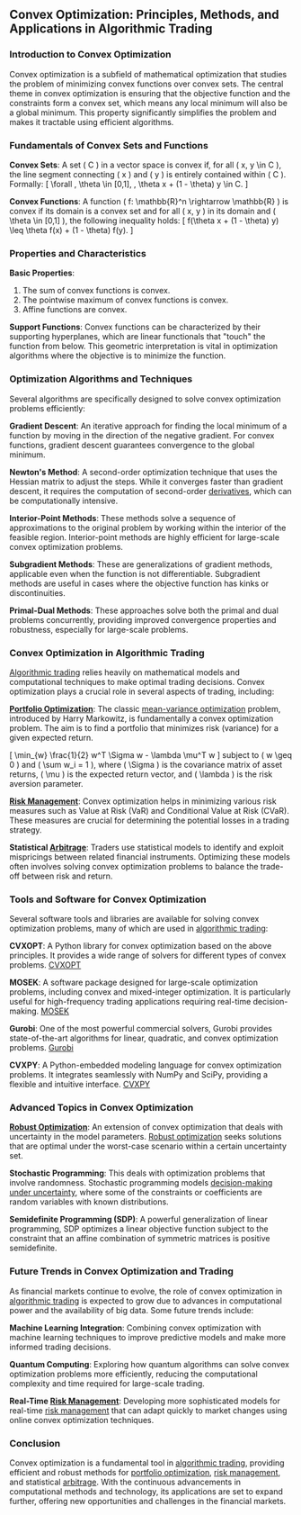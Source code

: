 ## Convex Optimization: Principles, Methods, and Applications in Algorithmic Trading

### Introduction to Convex Optimization

Convex optimization is a subfield of mathematical optimization that studies the problem of minimizing convex functions over convex sets. The central theme in convex optimization is ensuring that the objective function and the constraints form a convex set, which means any local minimum will also be a global minimum. This property significantly simplifies the problem and makes it tractable using efficient algorithms.

### Fundamentals of Convex Sets and Functions

**Convex Sets**:
A set \( C \) in a vector space is convex if, for all \( x, y \in C \), the line segment connecting \( x \) and \( y \) is entirely contained within \( C \). Formally:
\[ \forall \, \theta \in [0,1], \, \theta x + (1 - \theta) y \in C. \]

**Convex Functions**:
A function \( f: \mathbb{R}^n \rightarrow \mathbb{R} \) is convex if its domain is a convex set and for all \( x, y \) in its domain and \( \theta \in [0,1] \), the following inequality holds:
\[ f(\theta x + (1 - \theta) y) \leq \theta f(x) + (1 - \theta) f(y). \]

### Properties and Characteristics

**Basic Properties**:
1. The sum of convex functions is convex.
2. The pointwise maximum of convex functions is convex.
3. Affine functions are convex.

**Support Functions**:
Convex functions can be characterized by their supporting hyperplanes, which are linear functionals that "touch" the function from below. This geometric interpretation is vital in optimization algorithms where the objective is to minimize the function.

### Optimization Algorithms and Techniques

Several algorithms are specifically designed to solve convex optimization problems efficiently:

**Gradient Descent**:
An iterative approach for finding the local minimum of a function by moving in the direction of the negative gradient. For convex functions, gradient descent guarantees convergence to the global minimum.

**Newton's Method**:
A second-order optimization technique that uses the Hessian matrix to adjust the steps. While it converges faster than gradient descent, it requires the computation of second-order [derivatives](../d/derivatives.md), which can be computationally intensive.

**Interior-Point Methods**:
These methods solve a sequence of approximations to the original problem by working within the interior of the feasible region. Interior-point methods are highly efficient for large-scale convex optimization problems.

**Subgradient Methods**:
These are generalizations of gradient methods, applicable even when the function is not differentiable. Subgradient methods are useful in cases where the objective function has kinks or discontinuities.

**Primal-Dual Methods**:
These approaches solve both the primal and dual problems concurrently, providing improved convergence properties and robustness, especially for large-scale problems.

### Convex Optimization in Algorithmic Trading

[Algorithmic trading](../a/algorithmic_trading.md) relies heavily on mathematical models and computational techniques to make optimal trading decisions. Convex optimization plays a crucial role in several aspects of trading, including:

**[Portfolio Optimization](../p/portfolio_optimization.md)**:
The classic [mean-variance optimization](../m/mean-variance_optimization.md) problem, introduced by Harry Markowitz, is fundamentally a convex optimization problem. The aim is to find a portfolio that minimizes risk (variance) for a given expected return.

\[ \min_{w} \frac{1}{2} w^T \Sigma w - \lambda \mu^T w \]
subject to \( w \geq 0 \) and \( \sum w_i = 1 \), where \( \Sigma \) is the covariance matrix of asset returns, \( \mu \) is the expected return vector, and \( \lambda \) is the risk aversion parameter.

**[Risk Management](../r/risk_management.md)**:
Convex optimization helps in minimizing various risk measures such as Value at Risk (VaR) and Conditional Value at Risk (CVaR). These measures are crucial for determining the potential losses in a trading strategy.

**Statistical [Arbitrage](../a/arbitrage.md)**:
Traders use statistical models to identify and exploit mispricings between related financial instruments. Optimizing these models often involves solving convex optimization problems to balance the trade-off between risk and return.

### Tools and Software for Convex Optimization

Several software tools and libraries are available for solving convex optimization problems, many of which are used in [algorithmic trading](../a/algorithmic_trading.md):

**CVXOPT**:
A Python library for convex optimization based on the above principles. It provides a wide range of solvers for different types of convex problems.
[CVXOPT](https://cvxopt.org/)

**MOSEK**:
A software package designed for large-scale optimization problems, including convex and mixed-integer optimization. It is particularly useful for high-frequency trading applications requiring real-time decision-making.
[MOSEK](https://www.mosek.com/)

**Gurobi**:
One of the most powerful commercial solvers, Gurobi provides state-of-the-art algorithms for linear, quadratic, and convex optimization problems.
[Gurobi](https://www.gurobi.com/)

**CVXPY**:
A Python-embedded modeling language for convex optimization problems. It integrates seamlessly with NumPy and SciPy, providing a flexible and intuitive interface.
[CVXPY](https://www.cvxpy.org/)

### Advanced Topics in Convex Optimization

**[Robust Optimization](../r/robust_optimization.md)**:
An extension of convex optimization that deals with uncertainty in the model parameters. [Robust optimization](../r/robust_optimization.md) seeks solutions that are optimal under the worst-case scenario within a certain uncertainty set.

**Stochastic Programming**:
This deals with optimization problems that involve randomness. Stochastic programming models [decision-making under uncertainty](../d/decision-making_under_uncertainty.md), where some of the constraints or coefficients are random variables with known distributions.

**Semidefinite Programming (SDP)**:
A powerful generalization of linear programming, SDP optimizes a linear objective function subject to the constraint that an affine combination of symmetric matrices is positive semidefinite.

### Future Trends in Convex Optimization and Trading

As financial markets continue to evolve, the role of convex optimization in [algorithmic trading](../a/algorithmic_trading.md) is expected to grow due to advances in computational power and the availability of big data. Some future trends include:

**Machine Learning Integration**:
Combining convex optimization with machine learning techniques to improve predictive models and make more informed trading decisions.

**Quantum Computing**:
Exploring how quantum algorithms can solve convex optimization problems more efficiently, reducing the computational complexity and time required for large-scale trading.

**Real-Time [Risk Management](../r/risk_management.md)**:
Developing more sophisticated models for real-time [risk management](../r/risk_management.md) that can adapt quickly to market changes using online convex optimization techniques.

### Conclusion

Convex optimization is a fundamental tool in [algorithmic trading](../a/algorithmic_trading.md), providing efficient and robust methods for [portfolio optimization](../p/portfolio_optimization.md), [risk management](../r/risk_management.md), and statistical [arbitrage](../a/arbitrage.md). With the continuous advancements in computational methods and technology, its applications are set to expand further, offering new opportunities and challenges in the financial markets.

